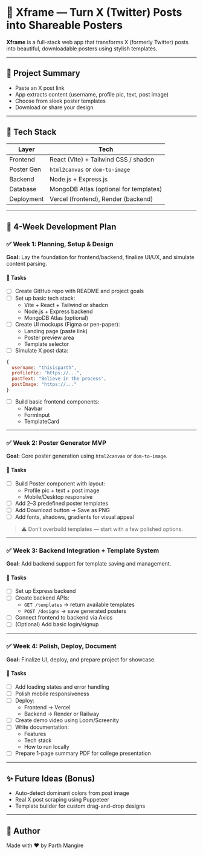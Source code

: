 # 🎨 Xframe — Turn X (Twitter) Posts into Shareable Posters

**Xframe** is a full-stack web app that transforms X (formerly Twitter) posts into beautiful, downloadable posters using stylish templates.

---

## 🚀 Project Summary

- Paste an X post link
- App extracts content (username, profile pic, text, post image)
- Choose from sleek poster templates
- Download or share your design

---

## 🧱 Tech Stack

| Layer       | Tech                                  |
|------------|----------------------------------------|
| Frontend   | React (Vite) + Tailwind CSS / shadcn   |
| Poster Gen | `html2canvas` or `dom-to-image`        |
| Backend    | Node.js + Express.js                   |
| Database   | MongoDB Atlas (optional for templates) |
| Deployment | Vercel (frontend), Render (backend)    |

---

## 📅 4-Week Development Plan

### ✅ Week 1: Planning, Setup & Design

**Goal:** Lay the foundation for frontend/backend, finalize UI/UX, and simulate content parsing.

#### 🔧 Tasks
- [ ] Create GitHub repo with README and project goals
- [ ] Set up basic tech stack:
  - Vite + React + Tailwind or shadcn
  - Node.js + Express backend
  - MongoDB Atlas (optional)
- [ ] Create UI mockups (Figma or pen-paper):
  - Landing page (paste link)
  - Poster preview area
  - Template selector
- [ ] Simulate X post data:
```js
{
  username: "thisisparth",
  profilePic: "https://...",
  postText: "Believe in the process",
  postImage: "https://..."
}
```
- [ ] Build basic frontend components:
  - Navbar
  - FormInput
  - TemplateCard

---

### ✅ Week 2: Poster Generator MVP

**Goal:** Core poster generation using `html2canvas` or `dom-to-image`.

#### 🔧 Tasks
- [ ] Build Poster component with layout:
  - Profile pic + text + post image
  - Mobile/Desktop responsive
- [ ] Add 2–3 predefined poster templates
- [ ] Add Download button → Save as PNG
- [ ] Add fonts, shadows, gradients for visual appeal

> ⚠️ Don’t overbuild templates — start with a few polished options.

---

### ✅ Week 3: Backend Integration + Template System

**Goal:** Add backend support for template saving and management.

#### 🔧 Tasks
- [ ] Set up Express backend
- [ ] Create backend APIs:
  - `GET /templates` → return available templates
  - `POST /designs` → save generated posters
- [ ] Connect frontend to backend via Axios
- [ ] (Optional) Add basic login/signup

---

### ✅ Week 4: Polish, Deploy, Document

**Goal:** Finalize UI, deploy, and prepare project for showcase.

#### 🔧 Tasks
- [ ] Add loading states and error handling
- [ ] Polish mobile responsiveness
- [ ] Deploy:
  - Frontend → Vercel
  - Backend → Render or Railway
- [ ] Create demo video using Loom/Screenity
- [ ] Write documentation:
  - Features
  - Tech stack
  - How to run locally
- [ ] Prepare 1-page summary PDF for college presentation

---

## ✨ Future Ideas (Bonus)
- Auto-detect dominant colors from post image
- Real X post scraping using Puppeteer
- Template builder for custom drag-and-drop designs

---

## 📣 Author
Made with ❤️ by Parth Mangire  
